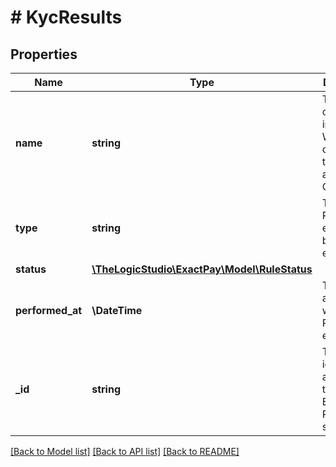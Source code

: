 # # KycResults

## Properties

Name | Type | Description | Notes
------------ | ------------- | ------------- | -------------
**name** | **string** | The name of the Rule in the Workflow configured to run against this Onboarding. | [optional]
**type** | **string** | The type of Rule executed or being executed. | [optional]
**status** | [**\TheLogicStudio\ExactPay\Model\RuleStatus**](RuleStatus.md) |  | [optional]
**performed_at** | **\DateTime** | The date and time when the Rule was executed. | [optional]
**_id** | **string** | The unique identifier assigned to the Rule in Exact Payment&#39;s system. | [optional]

[[Back to Model list]](../../README.md#models) [[Back to API list]](../../README.md#endpoints) [[Back to README]](../../README.md)
